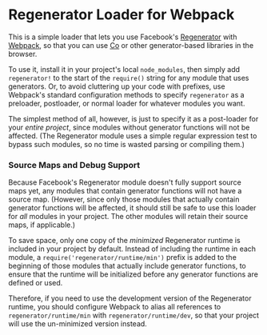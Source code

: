 # Regenerator Loader for Webpack

This is a simple loader that lets you use Facebook's [Regenerator](http://facebook.github.io/regenerator/) with [Webpack](http://webpack.github.io/), so that you can use [Co](https://github.com/visionmedia/co) or other generator-based libraries in the browser.

To use it, install it in your project's local `node_modules`, then simply add `regenerator!` to the start of the `require()` string for any module that uses generators.  Or, to avoid cluttering up your code with prefixes, use Webpack's standard configuration methods to specify `regenerator` as a  preloader, postloader, or normal loader for whatever modules you want.

The simplest method of all, however, is just to specify it as a post-loader for your *entire project*, since modules without generator functions will not be affected.  (The Regenerator module uses a simple regular expression test to bypass such modules, so no time is wasted parsing or compiling them.)

### Source Maps and Debug Support

Because Facebook's Regenerator module doesn't fully support source maps yet, any modules that contain generator functions will not have a source map.  (However, since only those modules that actually contain generator functions will be affected, it should still be safe to use this loader for *all* modules in your project.  The other modules will retain their source maps, if applicable.)

To save space, only one copy of the *minimized* Regenerator runtime is included in your project by default.  Instead of including the runtime in each module, a `require('regenerator/runtime/min')` prefix is added to the beginning of those modules that actually include generator functions, to ensure that the runtime will be initialized before any generator functions are defined or used.

Therefore, if you need to use the development version of the Regenerator runtime, you should configure Webpack to alias all references to `regenerator/runtime/min` with `regenerator/runtime/dev`, so that your project will use the un-minimized version instead.


